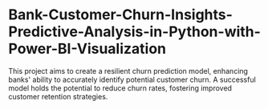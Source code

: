 # Bank-Customer-Churn-Insights-Predictive-Analysis-in-Python-with-Power-BI-Visualization
This project aims to create a resilient churn prediction model, enhancing banks' ability to accurately identify potential customer churn. A successful model holds the potential to reduce churn rates, fostering improved customer retention strategies.
